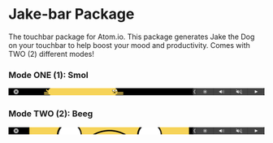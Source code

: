 # Jake-bar Package

The touchbar package for Atom.io. This package generates Jake the Dog on your touchbar
to help boost your mood and productivity. Comes with TWO (2) different modes!

### Mode ONE (1): Smol
![smol](assets/smol.png)

### Mode TWO (2): Beeg
![beeg](assets/beeg.png)

